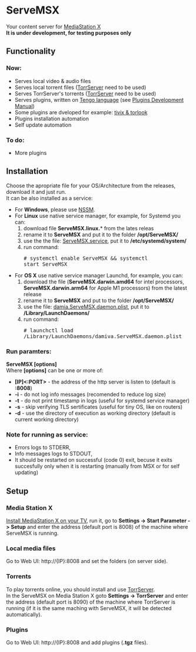 # ServeMSX
Your content server for [MediaStation X](https://msx.benzac.de/info/)<br>**It is under development, for testing purposes only**

## Functionality
### Now:
- Serves local video & audio files
- Serves local torrent files ([TorrServer](https://github.com/YouROK/TorrServer/releases) need to be used)
- Serves TorrServer's torrents ([TorrServer](https://github.com/YouROK/TorrServer/releases) need to be used)
- Serves plugins, written on [Tengo language](https://github.com/d5/tengo) (see [Plugins Development Manual](PLUGINS.md))
- Some plugins are dveloped for example: [tivix & torlook](https://github.com/damiva/ServeMSX-Plugs)
- Plugins installation automation
- Self update automation
### To do:
- More plugins
## Installation
Choose the apropriate file for your OS/Architecture from the releases, download it and just run.<br>It can be also installed as a service:
- For **Windows**, please use [NSSM](https://nssm.cc/usage).
- For **Linux** use native service manager, for example, for Systemd you can:
  1. download file **ServeMSX.linux.*** from the lates releas 
  2. rename it to **ServeMSX** and put it to the folder **/opt/ServeMSX/**
  3. use the the file: [ServeMSX.service](ServeMSX.service), put it to **/etc/systemd/system/**
  4. run command: <pre># systemctl enable ServeMSX && systemctl start ServeMSX</pre>
- For **OS X** use native service manager Launchd, for example, you can:
  1. download the file (**ServeMSX.darwin.amd64** for intel processors, **ServeMSX.darwin.arm64** for Apple M1 processors) from the latest release
  2. rename it to **ServeMSX** and put to the folder **/opt/ServeMSX/**
  3. use the file: [damia.ServeMSX.daemon.plist](damia.ServeMSX.daemon.plist), put it to **/Library/LaunchDaemons/** 
  4. run command: <pre># launchctl load /Library/LaunchDaemons/damiva.ServeMSX.daemon.plist</pre>
### Run paramters:
**ServeMSX [options]**<br>Where **[options]** can be one or more of:
- **[IP]<:PORT>** - the address of the http server is listen to (default is **:8008**)
- **-i** - do not log info messages (recomended to reduce log size)
- **-t** - do not print timestamp in logs (useful for systemd service manager)
- **-s** - skip verifying TLS sertificates (useful for tiny OS, like on routers)
- **-d** - use the directory of execution as working directory (default is current working directory)
### Note for running as service:
- Errors logs to STDERR, 
- Info messages logs to STDOUT,
- It should be restarted on successful (code 0) exit, becuse it exits succesfully only when it is restarting (manually from MSX or for self updating)
## Setup
### Media Station X
[Install MediaStation X on your TV](https://msx.benzac.de/info/?tab=PlatformSupport), run it, go to **Settings -> Start Parameter -> Setup** and enter the address (default port is 8008) of the machine where ServeMSX is running.
### Local media files
Go to Web UI: http://{IP}:8008 and set the folders (on server side).
### Torrents
To play torrents online, you should install and use [TorrServer](https://github.com/YouROK/TorrServer/releases).<br>In the ServeMSX on Media Station X goto **Settings -> TorrServer** and enter the address (default port is 8090) of the machine where TorrServer is running (if it is the same maching with ServeMSX, it will be detected automatically).
### Plugins
Go to Web UI: http://{IP}:8008 and add plugins (**.tgz** files).

